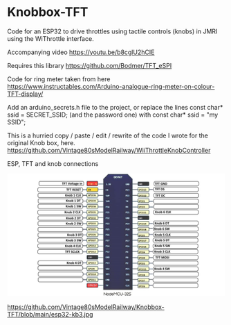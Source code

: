 # Knobbox-TFT

Code for an ESP32 to drive throttles using tactile controls (knobs) in JMRI using the WiThrottle interface.

Accompanying video https://youtu.be/b8cglU2hCIE

Requires this library https://github.com/Bodmer/TFT_eSPI

Code for ring meter taken from here https://www.instructables.com/Arduino-analogue-ring-meter-on-colour-TFT-display/

Add an arduino_secrets.h file to the project, or replace the lines const char* ssid = SECRET_SSID; (and the password one) with const char* ssid = "my SSID";

This is a hurried copy / paste / edit / rewrite of the code I wrote for the original Knob box, here.
https://github.com/Vintage80sModelRailway/WiiThrottleKnobController

ESP, TFT and knob connections

<img src = "https://github.com/Vintage80sModelRailway/Knobbox-TFT/blob/main/esp32-kb3.jpg" />

https://github.com/Vintage80sModelRailway/Knobbox-TFT/blob/main/esp32-kb3.jpg

